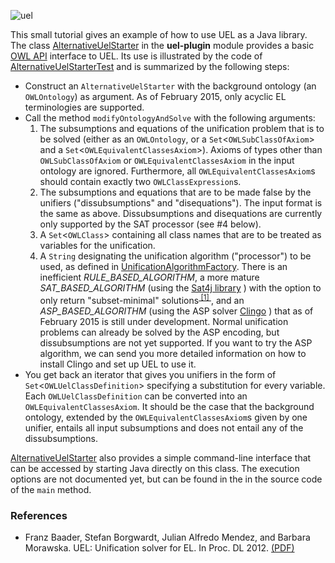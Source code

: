 
![uel](https://github.com/julianmendez/uel/blob/master/docs/img/banner.png?raw=true)


This small tutorial gives an example of how to use UEL as a Java library.
The class [AlternativeUelStarter](https://github.com/julianmendez/uel/blob/master/uel-core/src/main/java/de/tudresden/inf/lat/uel/core/main/AlternativeUelStarter.java) in the <b>uel-plugin</b> module provides a basic [OWL API](http://owlapi.sourceforge.net/) interface to UEL.
Its use is illustrated by the code of [AlternativeUelStarterTest](https://github.com/julianmendez/uel/blob/master/uel-core/src/test/java/de/tudresden/inf/lat/uel/core/main/AlternativeUelStarterTest.java) and is summarized by the following steps:
* Construct an `AlternativeUelStarter` with the background ontology (an `OWLOntology`) as argument. As of February 2015, only acyclic EL terminologies are supported.
* Call the method `modifyOntologyAndSolve` with the following arguments:
  1. The subsumptions and equations of the unification problem that is to be solved (either as an `OWLOntology`, or a `Set`&lt;`OWLSubClassOfAxiom`&gt; and a `Set`&lt;`OWLEquivalentClassesAxiom`&gt;).
  Axioms of types other than `OWLSubClassOfAxiom` or `OWLEquivalentClassesAxiom` in the input ontology are ignored.
  Furthermore, all `OWLEquivalentClassesAxiom`s should contain exactly two `OWLClassExpression`s.
  2. The subsumptions and equations that are to be made false by the unifiers ("dissubsumptions" and "disequations"). The input format is the same as above. Dissubsumptions and disequations are currently only supported by the SAT processor (see #4 below).
  3. A `Set`&lt;`OWLClass`&gt; containing all class names that are to be treated as variables for the unification.
  4. A `String` designating the unification algorithm ("processor") to be used, as defined in [UnificationAlgorithmFactory](https://github.com/julianmendez/uel/blob/master/uel-core/src/main/java/de/tudresden/inf/lat/uel/core/processor/UnificationAlgorithmFactory.java).
  There is an inefficient *RULE_BASED_ALGORITHM*, a more mature *SAT_BASED_ALGORITHM* (using the [Sat4j library](http://www.sat4j.org/) ) with the option to only return "subset-minimal" solutions<sup>[ [1] ](#cite_note-1)</sup>, and an *ASP_BASED_ALGORITHM* (using the ASP solver [Clingo](http://potassco.sourceforge.net) ) that as of February 2015 is still under development.
  Normal unification problems can already be solved by the ASP encoding, but dissubsumptions are not yet supported.
	If you want to try the ASP algorithm, we can send you more detailed information on how to install Clingo and set up UEL to use it.
* You get back an iterator that gives you unifiers in the form of `Set`&lt;`OWLUelClassDefinition`&gt; specifying a substitution for every variable. Each `OWLUelClassDefinition` can be converted into an `OWLEquivalentClassesAxiom`.
It should be the case that the background ontology, extended by the `OWLEquivalentClassesAxiom`s given by one unifier, entails all input subsumptions and does not entail any of the dissubsumptions.

[AlternativeUelStarter](https://github.com/julianmendez/uel/blob/master/uel-core/src/main/java/de/tudresden/inf/lat/uel/core/main/AlternativeUelStarter.java) also provides a simple command-line interface that can be accessed by starting Java directly on this class. 
The execution options are not documented yet, but can be found in the in the source code of the `main` method.


### References

* <a id="cite_note-1"/>Franz Baader, Stefan Borgwardt, Julian Alfredo Mendez, and Barbara Morawska. UEL: Unification solver for EL. In Proc. DL 2012. [(PDF)](http://ceur-ws.org/Vol-846/paper_8.pdf)

